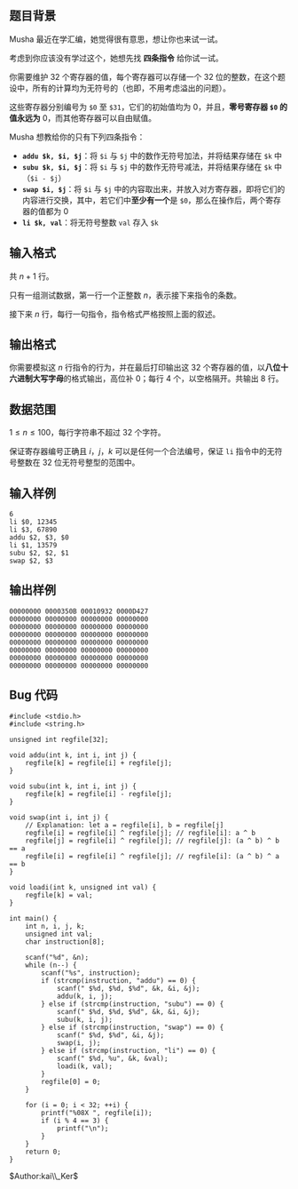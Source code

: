 ## 题目背景

Musha 最近在学汇编，她觉得很有意思，想让你也来试一试。

考虑到你应该没有学过这个，她想先找 **四条指令** 给你试一试。

你需要维护 32 个寄存器的值，每个寄存器可以存储一个 32 位的整数，在这个题设中，所有的计算均为无符号的（也即，不用考虑溢出的问题）。

这些寄存器分别编号为 `$0` 至 `$31`，它们的初始值均为 $0$，并且，**零号寄存器 `$0` 的值永远为** $0$，而其他寄存器可以自由赋值。

Musha 想教给你的只有下列四条指令：

- **`addu $k, $i, $j`**：将 `$i` 与 `$j` 中的数作无符号加法，并将结果存储在 `$k` 中
- **`subu $k, $i, $j`**：将 `$i` 与 `$j` 中的数作无符号减法，并将结果存储在 `$k` 中（`$i - $j`）
- **`swap $i, $j`**：将 `$i` 与 `$j` 中的内容取出来，并放入对方寄存器，即将它们的内容进行交换，其中，若它们中**至少有一个**是 `$0`，那么在操作后，两个寄存器的值都为 $0$
- **`li $k, val`**：将无符号整数 `val` 存入 `$k`


## 输入格式

共 $n + 1$ 行。

只有一组测试数据，第一行一个正整数 $n$，表示接下来指令的条数。

接下来 $n$ 行，每行一句指令，指令格式严格按照上面的叙述。


## 输出格式

你需要模拟这 $n$ 行指令的行为，并在最后打印输出这 32 个寄存器的值，以**八位十六进制大写字母**的格式输出，高位补 0；每行 4 个，以空格隔开。共输出 8 行。


## 数据范围

$1 \leqslant n \leqslant 100$，每行字符串不超过 32 个字符。

保证寄存器编号正确且 $i$，$j$，$k$ 可以是任何一个合法编号，保证 `li` 指令中的无符号整数在 32 位无符号整型的范围中。


## 输入样例
    6
    li $0, 12345
    li $3, 67890
    addu $2, $3, $0
    li $1, 13579
    subu $2, $2, $1
    swap $2, $3

## 输出样例
    00000000 0000350B 00010932 0000D427
    00000000 00000000 00000000 00000000 
    00000000 00000000 00000000 00000000
    00000000 00000000 00000000 00000000 
    00000000 00000000 00000000 00000000
    00000000 00000000 00000000 00000000 
    00000000 00000000 00000000 00000000
    00000000 00000000 00000000 00000000
## Bug 代码

    #include <stdio.h>
    #include <string.h>
    
    unsigned int regfile[32];
    
    void addu(int k, int i, int j) {
        regfile[k] = regfile[i] + regfile[j];
    }
    
    void subu(int k, int i, int j) {
        regfile[k] = regfile[i] - regfile[j];
    }
    
    void swap(int i, int j) {
        // Explanation: let a = regfile[i], b = regfile[j]
        regfile[i] = regfile[i] ^ regfile[j]; // regfile[i]: a ^ b
        regfile[j] = regfile[i] ^ regfile[j]; // regfile[j]: (a ^ b) ^ b == a
        regfile[i] = regfile[i] ^ regfile[j]; // regfile[i]: (a ^ b) ^ a == b
    }
    
    void loadi(int k, unsigned int val) {
        regfile[k] = val;
    }
    
    int main() {
        int n, i, j, k;
        unsigned int val;
        char instruction[8];
    
        scanf("%d", &n);
        while (n--) {
            scanf("%s", instruction);
            if (strcmp(instruction, "addu") == 0) {
                scanf(" $%d, $%d, $%d", &k, &i, &j);
                addu(k, i, j);
            } else if (strcmp(instruction, "subu") == 0) {
                scanf(" $%d, $%d, $%d", &k, &i, &j);
                subu(k, i, j);
            } else if (strcmp(instruction, "swap") == 0) {
                scanf(" $%d, $%d", &i, &j);
                swap(i, j);
            } else if (strcmp(instruction, "li") == 0) {
                scanf(" $%d, %u", &k, &val);
                loadi(k, val);
            }
            regfile[0] = 0;
        }
    
        for (i = 0; i < 32; ++i) {
            printf("%08X ", regfile[i]);
            if (i % 4 == 3) {
                printf("\n");
            }
        }
        return 0;
    }

$Author:kai\\_Ker$